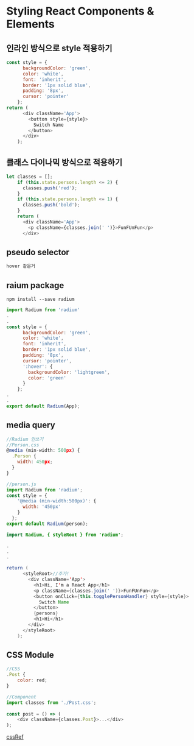 # Styling React Components & Elements

## 인라인 방식으로 style 적용하기

```javascript
const style = {
      backgroundColor: 'green',
      color: 'white',
      font: 'inherit',
      border: '1px solid blue',
      padding: '8px',
      cursor: 'pointer'
    };
return (
      <div className='App'>
        <button style={style}>
          Switch Name
        </button>
      </div>
    );
```

## 클래스 다이나믹 방식으로 적용하기

```javascript
let classes = [];
    if (this.state.persons.length <= 2) {
      classes.push('red');
    }
    if (this.state.persons.length <= 1) {
      classes.push('bold');
    }
    return (
      <div className='App'>
        <p className={classes.join(' ')}>FunFUnFun</p>
      </div>
```

## pseudo selector

```javascript
hover 같은거
```

## raium package

```
npm install --save radium
```

```javascript
import Radium from 'radium'
.
.
const style = {
      backgroundColor: 'green',
      color: 'white',
      font: 'inherit',
      border: '1px solid blue',
      padding: '8px',
      cursor: 'pointer',
      ':hover': {
        backgroundColor: 'lightgreen',
        color: 'green'
      }
    };
.
.
export default Radium(App);
```

## media query

```javascript
//Radium 안쓰기
//Person.css
@media (min-width: 500px) {
  .Person {
    width: 450px;
  }
}
```

```javascript
//person.js
import Radium from 'radium';
const style = {
    '@media (min-width:500px)': {
      width: '450px'
    }
  };
export default Radium(person);
```

```java
import Radium, { styleRoot } from 'radium';

.
.
.

return (
      <styleRoot>//추가!
        <div className='App'>
          <h1>Hi, I'm a React App</h1>
          <p className={classes.join(' ')}>FunFUnFun</p>
          <button onClick={this.togglePersonHandler} style={style}>
            Switch Name
          </button>
          {persons}
          <h1>Hi</h1>
        </div>
      </styleRoot>
    );
```

## CSS Module

```javascript
//CSS
.Post {
    color: red;
}

//Component
import classes from './Post.css';
 
const post = () => (
    <div className={classes.Post}>...</div>
);
```

[cssRef](https://github.com/css-modules/css-modules)